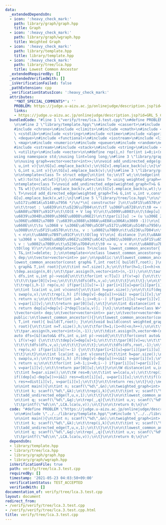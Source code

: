 ```yaml
---
data:
  _extendedDependsOn:
  - icon: ':heavy_check_mark:'
    path: library/graph/graph.hpp
    title: Graph
  - icon: ':heavy_check_mark:'
    path: library/graph/wgraph.hpp
    title: Weighted Graph
  - icon: ':heavy_check_mark:'
    path: library/template.hpp
    title: library/template.hpp
  - icon: ':heavy_check_mark:'
    path: library/tree/lca.hpp
    title: Lowest Common Ancestor
  _extendedRequiredBy: []
  _extendedVerifiedWith: []
  _isVerificationFailed: false
  _pathExtension: cpp
  _verificationStatusIcon: ':heavy_check_mark:'
  attributes:
    '*NOT_SPECIAL_COMMENTS*': ''
    PROBLEM: https://judge.u-aizu.ac.jp/onlinejudge/description.jsp?id=GRL_5_C
    links:
    - https://judge.u-aizu.ac.jp/onlinejudge/description.jsp?id=GRL_5_C
  bundledCode: "#line 1 \"verify/tree/lca.3.test.cpp\"\n#define PROBLEM \"https://judge.u-aizu.ac.jp/onlinejudge/description.jsp?id=GRL_5_C\"\
    \n\n#line 2 \"library/template.hpp\"\n#include <cassert>\n#include <cctype>\n\
    #include <chrono>\n#include <climits>\n#include <cmath>\n#include <cstdio>\n#include\
    \ <cstdlib>\n#include <cstring>\n#include <ctime>\n#include <algorithm>\n#include\
    \ <deque>\n#include <functional>\n#include <iostream>\n#include <limits>\n#include\
    \ <map>\n#include <numeric>\n#include <queue>\n#include <random>\n#include <set>\n\
    #include <sstream>\n#include <stack>\n#include <string>\n#include <tuple>\n#include\
    \ <utility>\n#include <vector>\n\n#define rep(i,n) for(int i=0;i<(n);i++)\n\n\
    using namespace std;\nusing lint=long long;\n#line 3 \"library/graph/graph.hpp\"\
    \n\nusing graph=vector<vector<int>>;\n\nvoid add_undirected_edge(graph& G,int\
    \ u,int v){\n\tG[u].emplace_back(v);\n\tG[v].emplace_back(u);\n}\n\nvoid add_directed_edge(graph&\
    \ G,int u,int v){\n\tG[u].emplace_back(v);\n}\n#line 3 \"library/graph/wgraph.hpp\"\
    \n\ntemplate<class T> struct edge{\n\tint to;\n\tT wt;\n\tedge(int to,const T&\
    \ wt):to(to),wt(wt){}\n};\ntemplate<class T> using weighted_graph=vector<vector<edge<T>>>;\n\
    \ntemplate<class T>\nvoid add_undirected_edge(weighted_graph<T>& G,int u,int v,const\
    \ T& wt){\n\tG[u].emplace_back(v,wt);\n\tG[v].emplace_back(u,wt);\n}\n\ntemplate<class\
    \ T>\nvoid add_directed_edge(weighted_graph<T>& G,int u,int v,const T& wt){\n\t\
    G[u].emplace_back(v,wt);\n}\n#line 5 \"library/tree/lca.hpp\"\n\n/* \u6700\u5C0F\
    \u5171\u901A\u5148\u7956 */\n/*\n[ constructor ]\n\t\u5F15\u6570\n\t\tT : \u6728\
    \n\t\troot : \u6839\n\t\u5236\u7D04\n\t\tT \u306F\u6728\n\t\t0 <= root < n\n\t\
    \u8A08\u7B97\u91CF\n\t\tO(E + V log V)\n\t\u5099\u8003\n\t\tdep[u] := (u \u306E\
    \u6839\u304B\u3089\u306E\u8DDD\u96E2)\n\t\tpar[i][u] := (u \u306E 2^i \u500B\u4E0A\
    \u306E\u9802\u70B9 (\u6839\u3088\u308A\u4E0A\u306A\u3089 -1))\n\n[ lca ]\n\t\u8AAC\
    \u660E\n\t\tu \u3068 v \u306E\u6700\u5C0F\u5171\u901A\u5148\u7956\u3092\u6C42\u3081\
    \u308B\n\t\u5F15\u6570\n\t\tu, v : \u9802\u70B9\n\t\u5236\u7D04\n\t\t0 <= u, v\
    \ < n\n\t\u8A08\u7B97\u91CF\n\t\tO(log V)\n\n[ distance ]\n\t\u8AAC\u660E\n\t\t\
    u \u3068 v \u306E\u8DDD\u96E2\u3092\u6C42\u3081\u308B\n\t\u5F15\u6570\n\t\tu,\
    \ v : \u9802\u70B9\n\t\u5236\u7D04\n\t\t0 <= u, v < n\n\t\u8A08\u7B97\u91CF\n\t\
    \tO(log V)\n*/\n\ntemplate<class T>\nclass lowest_common_ancestor{ lowest_common_ancestor(const\
    \ T&,int)=delete; };\n\ntemplate<>\nclass lowest_common_ancestor<graph>{\n\tvector<int>\
    \ dep;\n\tvector<vector<int>> par;\n\npublic:\n\tlowest_common_ancestor(){}\n\t\
    lowest_common_ancestor(const graph& T,int root){ build(T,root); }\n\n\tvoid build(const\
    \ graph& T,int root){\n\t\tint n=T.size(),h;\n\t\tfor(h=1;(1<<h)<n;h++);\n\n\t\
    \tdep.assign(n,0);\n\t\tpar.assign(h,vector<int>(n,-1));\n\n\t\tauto dfs=[&](auto&&\
    \ dfs,int u,int p)->void{\n\t\t\tfor(int v:T[u]) if(v!=p) {\n\t\t\t\tdep[v]=dep[u]+1;\n\
    \t\t\t\tpar[0][v]=u;\n\t\t\t\tdfs(dfs,v,u);\n\t\t\t}\n\t\t};\n\n\t\tdfs(dfs,root,-1);\n\
    \t\trep(i,h-1) rep(u,n) if(par[i][u]!=-1) par[i+1][u]=par[i][par[i][u]];\n\t}\n\
    \n\tint lca(int u,int v)const{\n\t\tint h=par.size();\n\n\t\tif(dep[u]>dep[v])\
    \ swap(u,v);\n\t\trep(i,h) if((dep[v]-dep[u])>>i&1) v=par[i][v];\n\t\tif(u==v)\
    \ return u;\n\n\t\tfor(int i=h-1;i>=0;i--) if(par[i][u]!=par[i][v]) u=par[i][u],\
    \ v=par[i][v];\n\t\treturn par[0][u];\n\t}\n\n\tint distance(int u,int v)const{\
    \ return dep[u]+dep[v]-2*dep[lca(u,v)]; }\n};\n\ntemplate<class W>\nclass lowest_common_ancestor<weighted_graph<W>>{\n\
    \tvector<int> dep;\n\tvector<vector<int>> par;\n\tvector<vector<W>> dist;\n\n\
    public:\n\tlowest_common_ancestor(){}\n\tlowest_common_ancestor(const weighted_graph<W>&\
    \ T,int root){ build(T,root); }\n\n\tvoid build(const weighted_graph<W>& T,int\
    \ root){\n\t\tint n=T.size(),h;\n\t\tfor(h=1;(1<<h)<n;h++);\n\n\t\tdep.assign(n,0);\n\
    \t\tpar.assign(h,vector<int>(n,-1));\n\t\tdist.assign(h,vector<W>(n));\n\n\t\t\
    auto dfs=[&](auto&& dfs,int u,int p)->void{\n\t\t\tfor(const auto& [v,wt]:T[u])\
    \ if(v!=p) {\n\t\t\t\tdep[v]=dep[u]+1;\n\t\t\t\tpar[0][v]=u;\n\t\t\t\tdist[0][v]=wt;\n\
    \t\t\t\tdfs(dfs,v,u);\n\t\t\t}\n\t\t};\n\n\t\tdfs(dfs,root,-1);\n\t\trep(i,h-1)\
    \ rep(u,n) if(par[i][u]!=-1) {\n\t\t\tpar[i+1][u]=par[i][par[i][u]];\n\t\t\tdist[i+1][u]=dist[i][u]+dist[i][par[i][u]];\n\
    \t\t}\n\t}\n\n\tint lca(int u,int v)const{\n\t\tint h=par.size();\n\n\t\tif(dep[u]>dep[v])\
    \ swap(u,v);\n\t\trep(i,h) if((dep[v]-dep[u])>>i&1) v=par[i][v];\n\t\tif(u==v)\
    \ return u;\n\n\t\tfor(int i=h-1;i>=0;i--) if(par[i][u]!=par[i][v]) u=par[i][u],\
    \ v=par[i][v];\n\t\treturn par[0][u];\n\t}\n\n\tW distance(int u,int v)const{\n\
    \t\tint h=par.size();\n\t\tW res=0;\n\t\tint w=lca(u,v);\n\t\trep(i,h){\n\t\t\t\
    if((dep[u]-dep[w])>>i&1) res+=dist[i][u], u=par[i][u];\n\t\t\tif((dep[v]-dep[w])>>i&1)\
    \ res+=dist[i][v], v=par[i][v];\n\t\t}\n\t\treturn res;\n\t}\n};\n#line 5 \"verify/tree/lca.3.test.cpp\"\
    \n\nint main(){\n\tint n; scanf(\"%d\",&n);\n\tweighted_graph<int> T(n);\n\trep(u,n){\n\
    \t\tint k; scanf(\"%d\",&k);\n\t\trep(i,k){\n\t\t\tint v; scanf(\"%d\",&v);\n\t\
    \t\tadd_undirected_edge(T,u,v,1);\n\t\t}\n\t}\n\n\tlowest_common_ancestor LCA(T,0);\n\
    \n\tint q; scanf(\"%d\",&q);\n\trep(_,q){\n\t\tint u,v; scanf(\"%d%d\",&u,&v);\n\
    \t\tprintf(\"%d\\n\",LCA.lca(u,v));\n\t}\n\n\treturn 0;\n}\n"
  code: "#define PROBLEM \"https://judge.u-aizu.ac.jp/onlinejudge/description.jsp?id=GRL_5_C\"\
    \n\n#include \"../../library/template.hpp\"\n#include \"../../library/tree/lca.hpp\"\
    \n\nint main(){\n\tint n; scanf(\"%d\",&n);\n\tweighted_graph<int> T(n);\n\trep(u,n){\n\
    \t\tint k; scanf(\"%d\",&k);\n\t\trep(i,k){\n\t\t\tint v; scanf(\"%d\",&v);\n\t\
    \t\tadd_undirected_edge(T,u,v,1);\n\t\t}\n\t}\n\n\tlowest_common_ancestor LCA(T,0);\n\
    \n\tint q; scanf(\"%d\",&q);\n\trep(_,q){\n\t\tint u,v; scanf(\"%d%d\",&u,&v);\n\
    \t\tprintf(\"%d\\n\",LCA.lca(u,v));\n\t}\n\n\treturn 0;\n}\n"
  dependsOn:
  - library/template.hpp
  - library/tree/lca.hpp
  - library/graph/graph.hpp
  - library/graph/wgraph.hpp
  isVerificationFile: true
  path: verify/tree/lca.3.test.cpp
  requiredBy: []
  timestamp: '2021-05-23 04:03:50+09:00'
  verificationStatus: TEST_ACCEPTED
  verifiedWith: []
documentation_of: verify/tree/lca.3.test.cpp
layout: document
redirect_from:
- /verify/verify/tree/lca.3.test.cpp
- /verify/verify/tree/lca.3.test.cpp.html
title: verify/tree/lca.3.test.cpp
---
```

